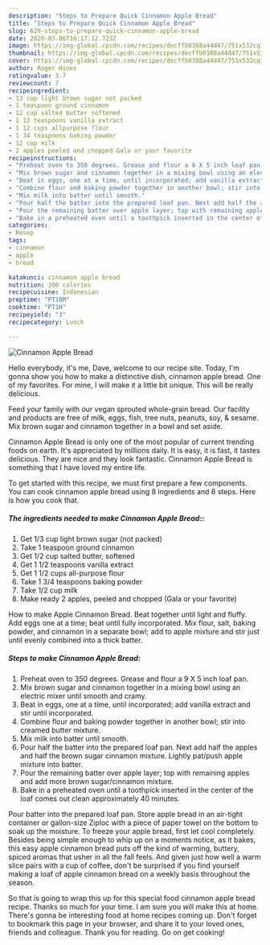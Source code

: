 ```yaml
---
description: "Steps to Prepare Quick Cinnamon Apple Bread"
title: "Steps to Prepare Quick Cinnamon Apple Bread"
slug: 629-steps-to-prepare-quick-cinnamon-apple-bread
date: 2020-03-06T16:17:12.723Z
image: https://img-global.cpcdn.com/recipes/decffb0388a44d47/751x532cq70/cinnamon-apple-bread-recipe-main-photo.jpg
thumbnail: https://img-global.cpcdn.com/recipes/decffb0388a44d47/751x532cq70/cinnamon-apple-bread-recipe-main-photo.jpg
cover: https://img-global.cpcdn.com/recipes/decffb0388a44d47/751x532cq70/cinnamon-apple-bread-recipe-main-photo.jpg
author: Roger Hines
ratingvalue: 3.7
reviewcount: 7
recipeingredient:
- 13 cup light brown sugar not packed
- 1 teaspoon ground cinnamon
- 12 cup salted butter softened
- 1 12 teaspoons vanilla extract
- 1 12 cups allpurpose flour
- 1 34 teaspoons baking powder
- 12 cup milk
- 2 apples peeled and chopped Gala or your favorite
recipeinstructions:
- "Preheat oven to 350 degrees. Grease and flour a 9 X 5 inch loaf pan."
- "Mix brown sugar and cinnamon together in a mixing bowl using an electric mixer until smooth and cramy."
- "Beat in eggs, one at a time, until incorporated; add vanilla extract and stir until incorporated."
- "Combine flour and baking powder together in another bowl; stir into creamed butter mixture."
- "Mix milk into batter until smooth."
- "Pour half the batter into the prepared loaf pan. Next add half the apples and half the brown sugar cinnamon mixture. Lightly pat/push apple mixture into batter."
- "Pour the remaining batter over apple layer; top with remaining apples and add more brown sugar/cinnamon mixture."
- "Bake in a preheated oven until a toothpick inserted in the center of the loaf comes out clean approximately 40 minutes."
categories:
- Resep
tags:
- cinnamon
- apple
- bread

katakunci: cinnamon apple bread
nutrition: 300 calories
recipecuisine: Indonesian
preptime: "PT18M"
cooktime: "PT1H"
recipeyield: "3"
recipecategory: Lunch

---
```



![Cinnamon Apple Bread](https://img-global.cpcdn.com/recipes/decffb0388a44d47/751x532cq70/cinnamon-apple-bread-recipe-main-photo.jpg)

Hello everybody, it's me, Dave, welcome to our recipe site. Today, I'm gonna show you how to make a distinctive dish, cinnamon apple bread. One of my favorites. For mine, I will make it a little bit unique. This will be really delicious.

Feed your family with our vegan sprouted whole-grain bread. Our facility and products are free of milk, eggs, fish, tree nuts, peanuts, soy, &amp; sesame. Mix brown sugar and cinnamon together in a bowl and set aside.

Cinnamon Apple Bread is only one of the most popular of current trending foods on earth. It's appreciated by millions daily. It is easy, it is fast, it tastes delicious. They are nice and they look fantastic. Cinnamon Apple Bread is something that I have loved my entire life.


To get started with this recipe, we must first prepare a few components. You can cook cinnamon apple bread using 8 ingredients and 8 steps. Here is how you cook that.

##### The ingredients needed to make Cinnamon Apple Bread::

1. Get 1/3 cup light brown sugar (not packed)
1. Take 1 teaspoon ground cinnamon
1. Get 1/2 cup salted butter, softened
1. Get 1 1/2 teaspoons vanilla extract
1. Get 1 1/2 cups all-purpose flour
1. Take 1 3/4 teaspoons baking powder
1. Take 1/2 cup milk
1. Make ready 2 apples, peeled and chopped (Gala or your favorite)


How to make Apple Cinnamon Bread. Beat together until light and fluffy. Add eggs one at a time; beat until fully incorporated. Mix flour, salt, baking powder, and cinnamon in a separate bowl; add to apple mixture and stir just until evenly combined into a thick batter. 

##### Steps to make Cinnamon Apple Bread:

1. Preheat oven to 350 degrees. Grease and flour a 9 X 5 inch loaf pan.
1. Mix brown sugar and cinnamon together in a mixing bowl using an electric mixer until smooth and cramy.
1. Beat in eggs, one at a time, until incorporated; add vanilla extract and stir until incorporated.
1. Combine flour and baking powder together in another bowl; stir into creamed butter mixture.
1. Mix milk into batter until smooth.
1. Pour half the batter into the prepared loaf pan. Next add half the apples and half the brown sugar cinnamon mixture. Lightly pat/push apple mixture into batter.
1. Pour the remaining batter over apple layer; top with remaining apples and add more brown sugar/cinnamon mixture.
1. Bake in a preheated oven until a toothpick inserted in the center of the loaf comes out clean approximately 40 minutes.


Pour batter into the prepared loaf pan. Store apple bread in an air-tight container or gallon-size Ziploc with a piece of paper towel on the bottom to soak up the moisture. To freeze your apple bread, first let cool completely. Besides being simple enough to whip up on a moments notice, as it bakes, this easy apple cinnamon bread puts off the kind of warming, buttery, spiced aromas that usher in all the fall feels. And given just how well a warm slice pairs with a cup of coffee, don&#39;t be surprised if you find yourself making a loaf of apple cinnamon bread on a weekly basis throughout the season. 

So that is going to wrap this up for this special food cinnamon apple bread recipe. Thanks so much for your time. I am sure you will make this at home. There's gonna be interesting food at home recipes coming up. Don't forget to bookmark this page in your browser, and share it to your loved ones, friends and colleague. Thank you for reading. Go on get cooking!
